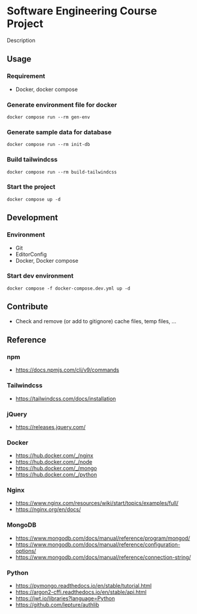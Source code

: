 # Software Engineering Course Project

Description

## Usage

### Requirement

- Docker, docker compose

### Generate environment file for docker

```
docker compose run --rm gen-env
```

### Generate sample data for database

```
docker compose run --rm init-db
```

### Build tailwindcss

```
docker compose run --rm build-tailwindcss
```

### Start the project

```
docker compose up -d
```

## Development

### Environment

- Git
- EditorConfig
- Docker, Docker compose

### Start dev environment

```
docker compose -f docker-compose.dev.yml up -d
```

## Contribute

- Check and remove (or add to gitignore) cache files, temp files, ...

## Reference

### npm

- https://docs.npmjs.com/cli/v9/commands

### Tailwindcss

- https://tailwindcss.com/docs/installation

### jQuery

- https://releases.jquery.com/

### Docker

- https://hub.docker.com/_/nginx
- https://hub.docker.com/_/node
- https://hub.docker.com/_/mongo
- https://hub.docker.com/_/python

### Nginx

- https://www.nginx.com/resources/wiki/start/topics/examples/full/
- https://nginx.org/en/docs/

### MongoDB

- https://www.mongodb.com/docs/manual/reference/program/mongod/
- https://www.mongodb.com/docs/manual/reference/configuration-options/
- https://www.mongodb.com/docs/manual/reference/connection-string/

### Python

- https://pymongo.readthedocs.io/en/stable/tutorial.html
- https://argon2-cffi.readthedocs.io/en/stable/api.html
- https://jwt.io/libraries?language=Python
- https://github.com/lepture/authlib
